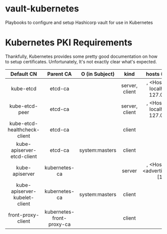 # vault-kubernetes
Playbooks to configure and setup Hashicorp vault for use in Kubernetes

# Kubernetes PKI Requirements

Thankfully, Kubernetes provides some pretty good documentation on how to setup certificates. 
Unfortunately, It's not exactly clear what's expected. 

|           Default CN          |         Parent CA         | O (in Subject) |      kind      |                 hosts (SAN)                 |
|:-----------------------------:|:-------------------------:|:--------------:|:--------------:|:-------------------------------------------:|
| kube-etcd                     | etcd-ca                   |                | server, client | <hostname>, <Host_IP>, localhost, 127.0.0.1 |
| kube-etcd-peer                | etcd-ca                   |                | server, client | <hostname>, <Host_IP>, localhost, 127.0.0.1 |
| kube-etcd-healthcheck-client  | etcd-ca                   |                | client         |                                             |
| kube-apiserver-etcd-client    | etcd-ca                   | system:masters | client         |                                             |
| kube-apiserver                | kubernetes-ca             |                | server         | <hostname>, <Host_IP>, <advertise_IP>, [1]  |
| kube-apiserver-kubelet-client | kubernetes-ca             | system:masters | client         |                                             |
| front-proxy-client            | kubernetes-front-proxy-ca |                | client         |                                             |
